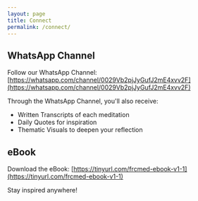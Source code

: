 ```yaml
---
layout: page
title: Connect
permalink: /connect/
---
```


## WhatsApp Channel

Follow our WhatsApp Channel: [https://whatsapp.com/channel/0029Vb2pjJyGufJ2mE4xvv2F](https://whatsapp.com/channel/0029Vb2pjJyGufJ2mE4xvv2F)

Through the WhatsApp Channel, you'll also receive:
- Written Transcripts of each meditation
- Daily Quotes for inspiration
- Thematic Visuals to deepen your reflection

## eBook

Download the eBook: [https://tinyurl.com/frcmed-ebook-v1-1](https://tinyurl.com/frcmed-ebook-v1-1)

Stay inspired anywhere!

